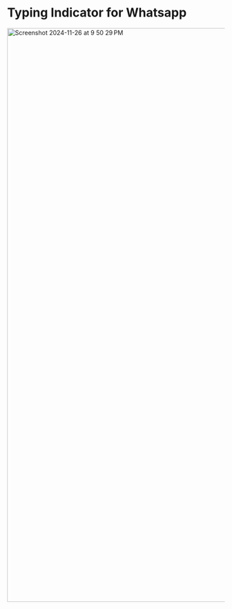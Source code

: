 # Typing Indicator for Whatsapp

<img width="1331" alt="Screenshot 2024-11-26 at 9 50 29 PM" src="https://github.com/user-attachments/assets/4812239b-5136-4905-97c2-ed57bde74041">
